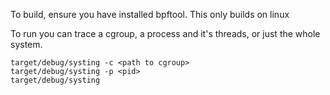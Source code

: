 To build, ensure you have installed bpftool. This only builds on linux

To run you can trace a cgroup, a process and it's threads, or just the whole
system.

```
target/debug/systing -c <path to cgroup>
target/debug/systing -p <pid>
target/debug/systing
```
